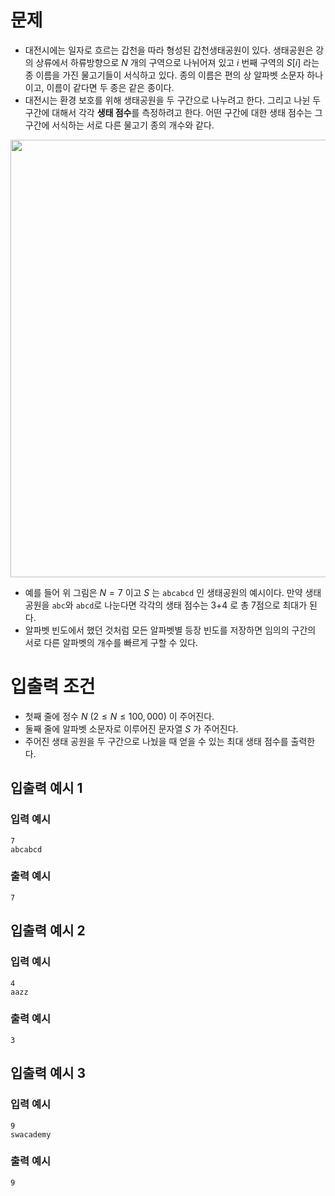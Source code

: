 # 문제
* 대전시에는 일자로 흐르는 갑천을 따라 형성된 갑천생태공원이 있다. 생태공원은 강의 상류에서 하류방향으로 $N$ 개의 구역으로 나뉘어져 있고 $i$ 번째 구역의 $S[i]$ 라는 종 이름을 가진 물고기들이 서식하고 있다. 종의 이름은 편의 상 알파벳 소문자 하나이고, 이름이 같다면 두 종은 같은 종이다.
* 대전시는 환경 보호를 위해 생태공원을 두 구간으로 나누려고 한다. 그리고 나뉜 두 구간에 대해서 각각 **생태 점수**를 측정하려고 한다. 어떤 구간에 대한 생태 점수는 그 구간에 서식하는 서로 다른 물고기 종의 개수와 같다.
<img width="700" src="https://user-images.githubusercontent.com/90139789/218032076-3431a450-86ac-4e5d-a0e0-790cc921b97b.png">

* 예를 들어 위 그림은 $N = 7$ 이고 $S$ 는 `abcabcd` 인 생태공원의 예시이다. 만약 생태공원을 `abc`와 `abcd`로 나눈다면 각각의 생태 점수는 3+4 로 총 7점으로 최대가 된다.
* 알파벳 빈도에서 했던 것처럼 모든 알파벳별 등장 빈도를 저장하면 임의의 구간의 서로 다른 알파벳의 개수를 빠르게 구할 수 있다.

# 입출력 조건
* 첫째 줄에 정수 $N\ (2\le N\le 100,000)$ 이 주어진다.
* 둘째 줄에 알파벳 소문자로 이루어진 문자열 $S$ 가 주어진다.
* 주어진 생태 공원을 두 구간으로 나눴을 때 얻을 수 있는 최대 생태 점수를 출력한다.
   
## 입출력 예시 1
### 입력 예시
```
7
abcabcd
```
### 출력 예시
```
7
```

## 입출력 예시 2
### 입력 예시
```
4
aazz
```
### 출력 예시
```
3
```

## 입출력 예시 3
### 입력 예시
```
9
swacademy
```
### 출력 예시
```
9
```
